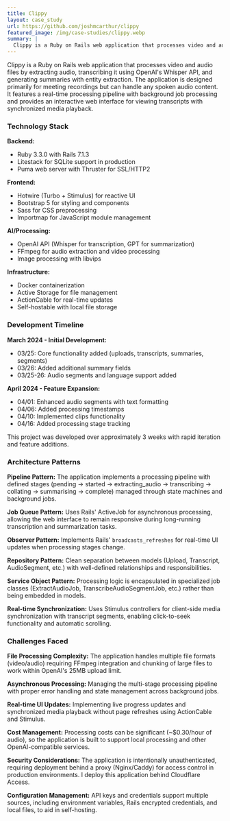 ```yaml
---
title: Clippy
layout: case_study
url: https://github.com/joshmcarthur/clippy
featured_image: /img/case-studies/clippy.webp
summary: |
  Clippy is a Ruby on Rails web application that processes video and audio files by extracting audio, transcribing it using OpenAI's Whisper API, and generating summaries with entity extraction
---
```


Clippy is a Ruby on Rails web application that processes video and audio files by extracting audio, transcribing it using OpenAI's Whisper API, and generating summaries with entity extraction. The application is designed primarily for meeting recordings but can handle any spoken audio content. It features a real-time processing pipeline with background job processing and provides an interactive web interface for viewing transcripts with synchronized media playback.

### Technology Stack

**Backend:**

- Ruby 3.3.0 with Rails 7.1.3
- Litestack for SQLite support in production
- Puma web server with Thruster for SSL/HTTP2

**Frontend:**

- Hotwire (Turbo + Stimulus) for reactive UI
- Bootstrap 5 for styling and components
- Sass for CSS preprocessing
- Importmap for JavaScript module management

**AI/Processing:**

- OpenAI API (Whisper for transcription, GPT for summarization)
- FFmpeg for audio extraction and video processing
- Image processing with libvips

**Infrastructure:**

- Docker containerization
- Active Storage for file management
- ActionCable for real-time updates
- Self-hostable with local file storage

### Development Timeline

**March 2024 - Initial Development:**

- 03/25: Core functionality added (uploads, transcripts, summaries, segments)
- 03/26: Added additional summary fields
- 03/25-26: Audio segments and language support added

**April 2024 - Feature Expansion:**

- 04/01: Enhanced audio segments with text formatting
- 04/06: Added processing timestamps
- 04/10: Implemented clips functionality
- 04/16: Added processing stage tracking

This project was developed over approximately 3 weeks with rapid iteration and feature additions.

### Architecture Patterns

**Pipeline Pattern:** The application implements a processing pipeline with defined stages (pending → started → extracting_audio → transcribing → collating → summarising → complete) managed through state machines and background jobs.

**Job Queue Pattern:** Uses Rails' ActiveJob for asynchronous processing, allowing the web interface to remain responsive during long-running transcription and summarization tasks.

**Observer Pattern:** Implements Rails' `broadcasts_refreshes` for real-time UI updates when processing stages change.

**Repository Pattern:** Clean separation between models (Upload, Transcript, AudioSegment, etc.) with well-defined relationships and responsibilities.

**Service Object Pattern:** Processing logic is encapsulated in specialized job classes (ExtractAudioJob, TranscribeAudioSegmentJob, etc.) rather than being embedded in models.

**Real-time Synchronization:** Uses Stimulus controllers for client-side media synchronization with transcript segments, enabling click-to-seek functionality and automatic scrolling.

### Challenges Faced

**File Processing Complexity:** The application handles multiple file formats (video/audio) requiring FFmpeg integration and chunking of large files to work within OpenAI's 25MB upload limit.

**Asynchronous Processing:** Managing the multi-stage processing pipeline with proper error handling and state management across background jobs.

**Real-time UI Updates:** Implementing live progress updates and synchronized media playback without page refreshes using ActionCable and Stimulus.

**Cost Management:** Processing costs can be significant (~$0.30/hour of audio), so the application is built to support local processing and other OpenAI-compatible services.

**Security Considerations:** The application is intentionally unauthenticated, requiring deployment behind a proxy (Nginx/Caddy) for access control in production environments. I deploy this application behind Cloudflare Access.

**Configuration Management:** API keys and credentials support multiple sources, including environment variables, Rails encrypted credentials, and local files, to aid in self-hosting.

